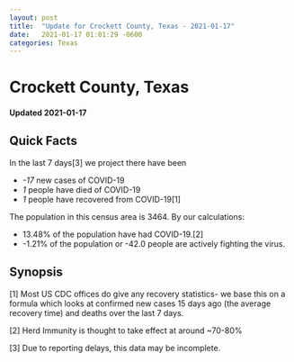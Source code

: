 ```yaml
---
layout: post
title:  "Update for Crockett County, Texas - 2021-01-17"
date:   2021-01-17 01:01:29 -0600
categories: Texas
---
```


# Crockett County, Texas
#### Updated 2021-01-17

## Quick Facts

In the last 7 days[3] we project there have been
- *-17* new cases of COVID-19
- *1* people have died of COVID-19
- *1* people have recovered from COVID-19[1]

The population in this census area is 3464. By our calculations:
- 13.48% of the population have had COVID-19.[2]
- -1.21% of the population or -42.0 people are actively fighting the virus.

## Synopsis




[1] Most US CDC offices do give any recovery statistics- we base this on a formula which looks at confirmed new cases
15 days ago (the average recovery time) and deaths over the last 7 days.

[2] Herd Immunity is thought to take effect at around ~70-80%

[3] Due to reporting delays, this data may be incomplete.
 
    
